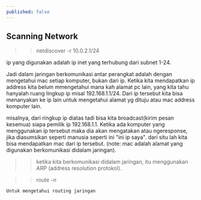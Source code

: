 ```yaml
---
published: false
---
```

## Scanning Network

>> netdiscover -r 10.0.2.1/24

ip yang digunakan adalah ip inet yang terhubung dari subnet 1-24.

Jadi dalam jaringan berkomunikasi antar perangkat adalah dengan mengetahui mac setiap komputer, bukan dari ip.
Ketika kita mendapatkan ip address kita belum mmengetahui mana kah alamat pc lain, yang kita tahu hanyalah ruang lingkup ip misal 192.168.1.1/24. Dari ip tersebut kita bisa menanyakan ke ip lain untuk mengetahui alamat yg dituju atau mac address komputer lain.

misalnya, dari ringkup ip diatas tadi bisa kita broadcast(kirim pesan kesemua) siapa pemilik ip 192.168.1.1. Ketika ada komputer yang menggunakan ip tersebut maka dia akan mengatakan atau ngeresponse, jika diasumsikan seperti manusia seperti ini "ini ip saya". dari situ lah kita bisa mendapatkan mac dari ip tersebut. (note: mac adalah alamat yang digunakan berkomunikasi didalam jaringan). 

>> ketika kita berkomunikasi didalam jaringan, itu menggunakan ARP (address resolution protokol).


>> route -n
```
Untuk mengetahui routing jaringan
```
